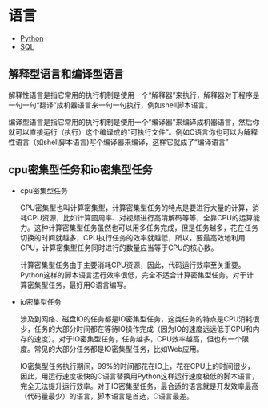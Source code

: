 # 语言

+ [Python](Python)
+ [SQL](SQL.md)

## 解释型语言和编译型语言

解释性语言是指它常用的执行机制是使用一个“解释器”来执行，解释器对于程序是一句一句“翻译”成机器语言来一句一句执行，例如shell脚本语言。

编译型语言是指它常用的执行机制是使用一个“编译器”来编译成机器语言，然后你就可以直接运行（执行）这个编译成的“可执行文件”。例如C语言你也可以为解释性语言（如shell脚本语言)写个编译器来编译，这样它就成了“编译语言”

## cpu密集型任务和io密集型任务

+ cpu密集型任务

    CPU密集型也叫计算密集型，计算密集型任务的特点是要进行大量的计算，消耗CPU资源，比如计算圆周率、对视频进行高清解码等等，全靠CPU的运算能力。这种计算密集型任务虽然也可以用多任务完成，但是任务越多，花在任务切换的时间就越多，CPU执行任务的效率就越低，所以，要最高效地利用CPU，计算密集型任务同时进行的数量应当等于CPU的核心数。

    计算密集型任务由于主要消耗CPU资源，因此，代码运行效率至关重要。Python这样的脚本语言运行效率很低，完全不适合计算密集型任务。对于计算密集型任务，最好用C语言编写。

+ io密集型任务

    涉及到网络、磁盘IO的任务都是IO密集型任务，这类任务的特点是CPU消耗很少，任务的大部分时间都在等待IO操作完成（因为IO的速度远远低于CPU和内存的速度）。对于IO密集型任务，任务越多，CPU效率越高，但也有一个限度。常见的大部分任务都是IO密集型任务，比如Web应用。

    IO密集型任务执行期间，99%的时间都花在IO上，花在CPU上的时间很少，因此，用运行速度极快的C语言替换用Python这样运行速度极低的脚本语言，完全无法提升运行效率。对于IO密集型任务，最合适的语言就是开发效率最高（代码量最少）的语言，脚本语言是首选，C语言最差。

